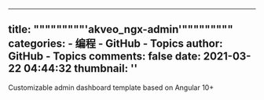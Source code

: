 
---
title: """""""""'akveo_ngx-admin'"""""""""
categories: 
    - 编程
    - GitHub - Topics
author: GitHub - Topics
comments: false
date: 2021-03-22 04:44:32
thumbnail: ''
---

<div>   
Customizable admin dashboard template based on Angular 10+  
</div>
            